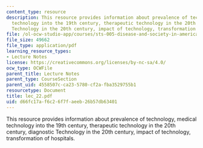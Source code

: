 ```yaml
---
content_type: resource
description: This resource provides information about prevalence of technology, medical
  technology into the 19th century, therapeutic technology in the 20th century, diagnostic
  Technology in the 20th century, impact of technology, transformation of hospitals.
file: /ol-ocw-studio-app/courses/sts-005-disease-and-society-in-america-fall-2005/d66fc17af6c26f7faeeb26b57db63401_lec_22.pdf
file_size: 49662
file_type: application/pdf
learning_resource_types:
- Lecture Notes
license: https://creativecommons.org/licenses/by-nc-sa/4.0/
ocw_type: OCWFile
parent_title: Lecture Notes
parent_type: CourseSection
parent_uid: 4558507c-ca23-5780-cf2a-fba3529755b1
resourcetype: Document
title: lec_22.pdf
uid: d66fc17a-f6c2-6f7f-aeeb-26b57db63401
---
```

This resource provides information about prevalence of technology, medical technology into the 19th century, therapeutic technology in the 20th century, diagnostic Technology in the 20th century, impact of technology, transformation of hospitals.